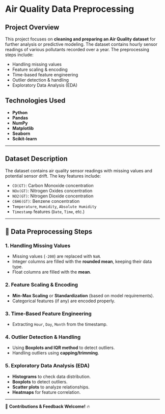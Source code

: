 # Air Quality Data Preprocessing

##  Project Overview
This project focuses on **cleaning and preparing an Air Quality dataset** for further analysis or predictive modeling. The dataset contains hourly sensor readings of various pollutants recorded over a year. The preprocessing steps include:

- Handling missing values
- Feature scaling & encoding
- Time-based feature engineering
- Outlier detection & handling
- Exploratory Data Analysis (EDA)

## Technologies Used
- **Python**
- **Pandas** 
- **NumPy** 
- **Matplotlib** 
- **Seaborn** 
- **Scikit-learn** 

---

##  Dataset Description
The dataset contains air quality sensor readings with missing values and potential sensor drift. The key features include:

- `CO(GT)`: Carbon Monoxide concentration
- `NOx(GT)`: Nitrogen Oxides concentration
- `NO2(GT)`: Nitrogen Dioxide concentration
- `C6H6(GT)`: Benzene concentration
- `Temperature`, `Humidity`, `Absolute Humidity`
- `Timestamp` features (`Date`, `Time`, etc.)

---

## 🔧 Data Preprocessing Steps

### 1️. Handling Missing Values
- Missing values (`-200`) are replaced with `NaN`.
- Integer columns are filled with the **rounded mean**, keeping their data type.
- Float columns are filled with the **mean**.

### 2️. Feature Scaling & Encoding
- **Min-Max Scaling** or **Standardization** (based on model requirements).
- Categorical features (if any) are encoded properly.

### 3️. Time-Based Feature Engineering
- Extracting `Hour`, `Day`, `Month` from the timestamp.

### 4️. Outlier Detection & Handling
- Using **Boxplots and IQR method** to detect outliers.
- Handling outliers using **capping/trimming**.

### 5️. Exploratory Data Analysis (EDA)
- **Histograms** to check data distribution.
- **Boxplots** to detect outliers.
- **Scatter plots** to analyze relationships.
- **Heatmaps** for feature correlation.

---



📌 **Contributions & Feedback Welcome!** 🔥

